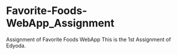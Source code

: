 # Favorite-Foods-WebApp_Assignment
Assignment of Favorite Foods WebApp
This is the 1st Assignment of Edyoda.
